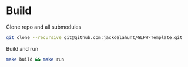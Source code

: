 # Build
Clone repo and all submodules
```bash
git clone --recursive git@github.com:jackdelahunt/GLFW-Template.git
```
Build and run
```bash
make build && make run
```
